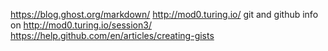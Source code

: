 https://blog.ghost.org/markdown/
http://mod0.turing.io/
git and github info on http://mod0.turing.io/session3/
https://help.github.com/en/articles/creating-gists
